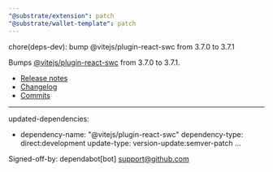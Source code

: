 ```yaml
---
"@substrate/extension": patch
"@substrate/wallet-template": patch
---
```


chore(deps-dev): bump @vitejs/plugin-react-swc from 3.7.0 to 3.7.1

Bumps [@vitejs/plugin-react-swc](https://github.com/vitejs/vite-plugin-react-swc) from 3.7.0 to 3.7.1.
- [Release notes](https://github.com/vitejs/vite-plugin-react-swc/releases)
- [Changelog](https://github.com/vitejs/vite-plugin-react-swc/blob/main/CHANGELOG.md)
- [Commits](https://github.com/vitejs/vite-plugin-react-swc/compare/v3.7.0...v3.7.1)

---
updated-dependencies:
- dependency-name: "@vitejs/plugin-react-swc"
  dependency-type: direct:development
  update-type: version-update:semver-patch
...

Signed-off-by: dependabot[bot] <support@github.com>

